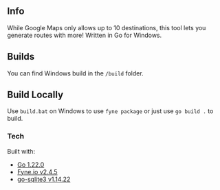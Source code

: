 ## Info 
While Google Maps only allows up to 10 destinations, this tool lets you generate routes with more! Written in Go for Windows. 

## Builds
You can find Windows build in the `/build` folder. 

## Build Locally
Use `build.bat` on Windows to use `fyne package` or just use `go build .` to build. 

### Tech 
Built with:

- [Go 1.22.0](https://go.dev/)
- [Fyne.io v2.4.5](fyne.io/fyne/v2)
- [go-sqlite3 v1.14.22](github.com/mattn/go-sqlite3)
